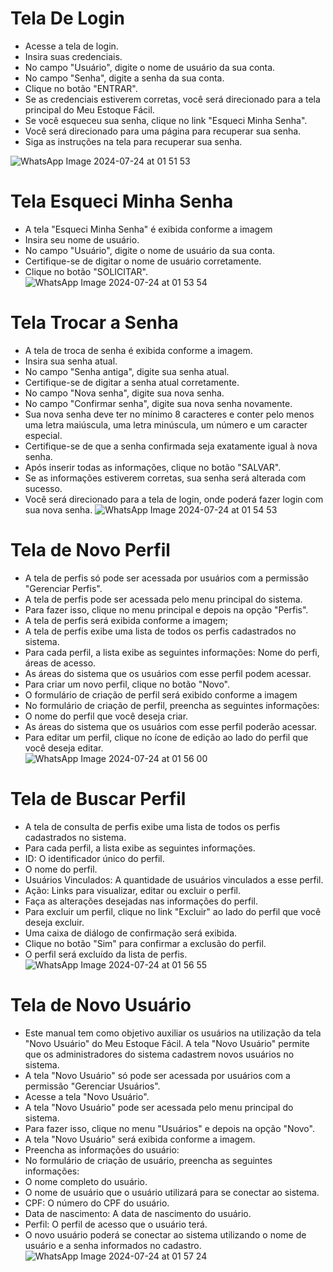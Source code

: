 # Tela De Login
- Acesse a tela de login.
- Insira suas credenciais.
- No campo "Usuário", digite o nome de usuário da sua conta.
- No campo "Senha", digite a senha da sua conta.
- Clique no botão "ENTRAR".
- Se as credenciais estiverem corretas, você será direcionado para a tela principal do Meu Estoque Fácil.
- Se você esqueceu sua senha, clique no link "Esqueci Minha Senha".
- Você será direcionado para uma página para recuperar sua senha.
- Siga as instruções na tela para recuperar sua senha.

![WhatsApp Image 2024-07-24 at 01 51 53](https://github.com/user-attachments/assets/6180b2d3-d09e-429a-a422-55f609f13c66)

# Tela Esqueci Minha Senha 
- A tela "Esqueci Minha Senha" é exibida conforme a imagem
- Insira seu nome de usuário.
- No campo "Usuário", digite o nome de usuário da sua conta.
- Certifique-se de digitar o nome de usuário corretamente.
- Clique no botão "SOLICITAR".
![WhatsApp Image 2024-07-24 at 01 53 54](https://github.com/user-attachments/assets/fbdc0978-c9cd-4821-82bd-774252474813)

# Tela Trocar a Senha
- A tela de troca de senha é exibida conforme a imagem.
- Insira sua senha atual.
- No campo "Senha antiga", digite sua senha atual.
- Certifique-se de digitar a senha atual corretamente.
- No campo "Nova senha", digite sua nova senha.
- No campo "Confirmar senha", digite sua nova senha novamente.
- Sua nova senha deve ter no mínimo 8 caracteres e conter pelo menos uma letra maiúscula, uma letra minúscula, um número e um caracter especial.
- Certifique-se de que a senha confirmada seja exatamente igual à nova senha.
- Após inserir todas as informações, clique no botão "SALVAR".
- Se as informações estiverem corretas, sua senha será alterada com sucesso.
- Você será direcionado para a tela de login, onde poderá fazer login com sua nova senha.
![WhatsApp Image 2024-07-24 at 01 54 53](https://github.com/user-attachments/assets/88857416-ddca-408b-9d55-b0fa743f5eab)

# Tela de Novo Perfil
- A tela de perfis só pode ser acessada por usuários com a permissão "Gerenciar Perfis".
- A tela de perfis pode ser acessada pelo menu principal do sistema.
- Para fazer isso, clique no menu principal e depois na opção "Perfis".
- A tela de perfis será exibida conforme a imagem;
- A tela de perfis exibe uma lista de todos os perfis cadastrados no sistema.
- Para cada perfil, a lista exibe as seguintes informações: Nome do perfi, áreas de acesso.
- As áreas do sistema que os usuários com esse perfil podem acessar.
- Para criar um novo perfil, clique no botão "Novo".
- O formulário de criação de perfil será exibido conforme a imagem
- No formulário de criação de perfil, preencha as seguintes informações:
- O nome do perfil que você deseja criar.
- As áreas do sistema que os usuários com esse perfil poderão acessar.
-  Para editar um perfil, clique no ícone de edição ao lado do perfil que você deseja editar.  
![WhatsApp Image 2024-07-24 at 01 56 00](https://github.com/user-attachments/assets/2d0ef31f-6b83-473e-84bb-89a53b2bc946)

#  Tela de Buscar Perfil
- A tela de consulta de perfis exibe uma lista de todos os perfis cadastrados no sistema.
- Para cada perfil, a lista exibe as seguintes informações.
- ID: O identificador único do perfil.
- O nome do perfil.
- Usuários Vinculados: A quantidade de usuários vinculados a esse perfil.
- Ação: Links para visualizar, editar ou excluir o perfil.
- Faça as alterações desejadas nas informações do perfil.
- Para excluir um perfil, clique no link "Excluir" ao lado do perfil que você deseja excluir.
- Uma caixa de diálogo de confirmação será exibida.
- Clique no botão "Sim" para confirmar a exclusão do perfil.
- O perfil será excluído da lista de perfis.
![WhatsApp Image 2024-07-24 at 01 56 55](https://github.com/user-attachments/assets/e7d9eadb-6779-4759-876a-38192e64828b)

# Tela de Novo Usuário
- Este manual tem como objetivo auxiliar os usuários na utilização da tela "Novo Usuário" do Meu Estoque Fácil. A tela "Novo Usuário" permite que os administradores do sistema cadastrem novos usuários no sistema.
- A tela "Novo Usuário" só pode ser acessada por usuários com a permissão "Gerenciar Usuários".
- Acesse a tela "Novo Usuário".
- A tela "Novo Usuário" pode ser acessada pelo menu principal do sistema.
- Para fazer isso, clique no menu "Usuários" e depois na opção "Novo".
- A tela "Novo Usuário" será exibida conforme a imagem.
- Preencha as informações do usuário:
- No formulário de criação de usuário, preencha as seguintes informações:
- O nome completo do usuário.
- O nome de usuário que o usuário utilizará para se conectar ao sistema.
- CPF: O número do CPF do usuário.
- Data de nascimento: A data de nascimento do usuário.
- Perfil: O perfil de acesso que o usuário terá.
- O novo usuário poderá se conectar ao sistema utilizando o nome de usuário e a senha informados no cadastro.
![WhatsApp Image 2024-07-24 at 01 57 24](https://github.com/user-attachments/assets/2ad94e3e-c7e1-4566-96e4-ec0f6917ae40)
